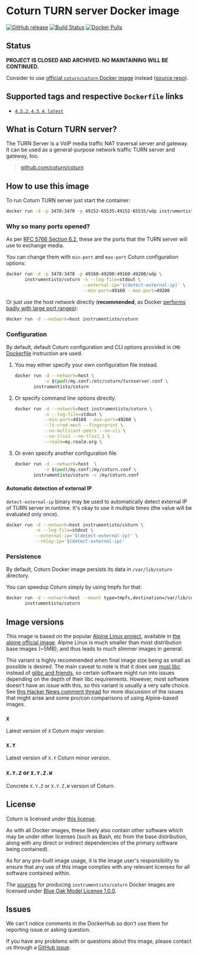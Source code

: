 Coturn TURN server Docker image
===============================

[![GitHub release](https://img.shields.io/github/release/instrumentisto/coturn-docker-image.svg)](https://hub.docker.com/r/instrumentisto/coturn/tags) [![Build Status](https://travis-ci.org/instrumentisto/coturn-docker-image.svg?branch=master)](https://travis-ci.org/instrumentisto/coturn-docker-image) [![Docker Pulls](https://img.shields.io/docker/pulls/instrumentisto/coturn.svg)](https://hub.docker.com/r/instrumentisto/coturn)




## Status

__PROJECT IS CLOSED AND ARCHIVED. NO MAINTAINING WILL BE CONTINUED.__

Consider to use [official `coturn/coturn` Docker image](https://hub.docker.com/r/coturn/coturn) instead ([source repo](https://github.com/coturn/coturn/tree/master/docker/coturn)).




## Supported tags and respective `Dockerfile` links

- [`4.5.2`, `4.5`, `4`, `latest`][Dockerfile]




## What is Coturn TURN server?

The TURN Server is a VoIP media traffic NAT traversal server and gateway. It can be used as a general-purpose network traffic TURN server and gateway, too.

> [github.com/coturn/coturn](https://github.com/coturn/coturn)




## How to use this image

To run Coturn TURN server just start the container: 
```bash
docker run -d -p 3478:3478 -p 49152-65535:49152-65535/udp instrumentisto/coturn
```


### Why so many ports opened?

As per [RFC 5766 Section 6.2], these are the ports that the TURN server will use to exchange media.

You can change them with `min-port` and `max-port` Coturn configuration options:
```bash
docker run -d -p 3478:3478 -p 49160-49200:49160-49200/udp \
       instrumentisto/coturn -n --log-file=stdout \
                             --external-ip='$(detect-external-ip)' \
                             --min-port=49160 --max-port=49200
```

Or just use the host network directly (__recommended__, as Docker [performs badly with large port ranges][7]):
```bash
docker run -d --network=host instrumentisto/coturn
```


### Configuration

By default, default Coturn configuration and CLI options provided in `CMD` [Dockerfile] instruction are used.

1. You may either specify your own configuration file instead.

    ```bash
    docker run -d --network=host \
               -v $(pwd)/my.conf:/etc/coturn/turnserver.conf \
           instrumentisto/coturn
    ```

2. Or specify command line options directly.

    ```bash
    docker run -d --network=host instrumentisto/coturn \
               -n --log-file=stdout \
               --min-port=49160 --max-port=49200 \
               --lt-cred-mech --fingerprint \
               --no-multicast-peers --no-cli \
               --no-tlsv1 --no-tlsv1_1 \
               --realm=my.realm.org \  
    ```
    
3. Or even specify another configuration file.

    ```bash
    docker run -d --network=host  \
               -v $(pwd)/my.conf:/my/coturn.conf \
           instrumentisto/coturn -c /my/coturn.conf
    ```

#### Automatic detection of external IP

`detect-external-ip` binary may be used to automatically detect external IP of TURN server in runtime. It's okay to use it multiple times (the value will be evaluated only once).
```bash
docker run -d --network=host instrumentisto/coturn \
           -n --log-file=stdout \
           --external-ip='$(detect-external-ip)' \
           --relay-ip='$(detect-external-ip)'
```


### Persistence

By default, Coturn Docker image persists its data in `/var/lib/coturn` directory.

You can speedup Coturn simply by using tmpfs for that:
```bash
docker run -d --network=host --mount type=tmpfs,destination=/var/lib/coturn \
       instrumentisto/coturn
```




## Image versions

This image is based on the popular [Alpine Linux project][1], available in [the alpine official image][2]. Alpine Linux is much smaller than most distribution base images (~5MB), and thus leads to much slimmer images in general.

This variant is highly recommended when final image size being as small as possible is desired. The main caveat to note is that it does use [musl libc][4] instead of [glibc and friends][5], so certain software might run into issues depending on the depth of their libc requirements. However, most software doesn't have an issue with this, so this variant is usually a very safe choice. See [this Hacker News comment thread][6] for more discussion of the issues that might arise and some pro/con comparisons of using Alpine-based images.


### `X`

Latest version of `X` Coturn major version.


### `X.Y`

Latest version of `X.Y` Coturn minor version.


### `X.Y.Z` or `X.Y.Z.W`

Concrete `X.Y.Z` or `X.Y.Z.W` version of Coturn.




## License

Coturn is licensed under [this license][92].

As with all Docker images, these likely also contain other software which may be under other licenses (such as Bash, etc from the base distribution, along with any direct or indirect dependencies of the primary software being contained).

As for any pre-built image usage, it is the image user's responsibility to ensure that any use of this image complies with any relevant licenses for all software contained within.

The [sources][90] for producing `instrumentisto/coturn` Docker images are licensed under [Blue Oak Model License 1.0.0][91].




## Issues

We can't notice comments in the DockerHub so don't use them for reporting issue or asking question.

If you have any problems with or questions about this image, please contact us through a [GitHub issue][3].





[1]: http://alpinelinux.org
[2]: https://hub.docker.com/_/alpine
[3]: https://github.com/instrumentisto/coturn-docker-image/issues
[4]: http://www.musl-libc.org
[5]: http://www.etalabs.net/compare_libcs.html
[6]: https://news.ycombinator.com/item?id=10782897
[7]: https://github.com/instrumentisto/coturn-docker-image/issues/3

[90]: https://github.com/instrumentisto/coturn-docker-image
[91]: https://github.com/instrumentisto/coturn-docker-image/blob/master/LICENSE.md
[92]: https://github.com/coturn/coturn/blob/master/LICENSE

[Dockerfile]: https://github.com/instrumentisto/coturn-docker-image/blob/master/Dockerfile
[RFC 5766 Section 6.2]: https://tools.ietf.org/html/rfc5766.html#section-6.2
